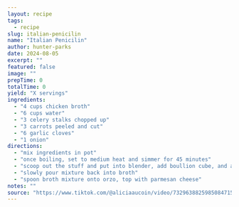 ```yaml
---
layout: recipe
tags:
  - recipe
slug: italian-penicilin
name: "Italian Penicilin"
author: hunter-parks
date: 2024-08-05
excerpt: ""
featured: false
image: ""
prepTime: 0
totalTime: 0
yield: "X servings"
ingredients:
  - "4 cups chicken broth"
  - "6 cups water"
  - "3 celery stalks chopped up"
  - "3 carrots peeled and cut"
  - "6 garlic cloves"
  - "1 onion"
directions:
  - "mix ingredients in pot"
  - "once boiling, set to medium heat and simmer for 45 minutes"
  - "scoop out the stuff and put into blender, add boullion cube, and a scoop of the broth - blend until smooth"
  - "slowly pour mixture back into broth"
  - "spoon broth mixture onto orzo, top with parmesan cheese"
notes: ""
source: "https://www.tiktok.com/@aliciaaucoin/video/7329638825985084715"
---
```

